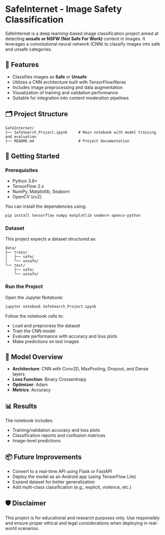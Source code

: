 
# SafeInternet - Image Safety Classification

SafeInternet is a deep learning-based image classification project aimed at detecting **unsafe or NSFW (Not Safe For Work)** content in images. It leverages a convolutional neural network (CNN) to classify images into safe and unsafe categories.

## 🧠 Features

- Classifies images as **Safe** or **Unsafe**
- Utilizes a CNN architecture built with TensorFlow/Keras
- Includes image preprocessing and data augmentation
- Visualization of training and validation performance
- Suitable for integration into content moderation pipelines

## 🗂️ Project Structure

```
SafeInternet/
├── SafeSearch_Project.ipynb     # Main notebook with model training and evaluation
├── README.md                    # Project documentation

```

## 🚀 Getting Started

### Prerequisites

- Python 3.8+
- TensorFlow 2.x
- NumPy, Matplotlib, Seaborn
- OpenCV (cv2)

You can install the dependencies using:

```bash
pip install tensorflow numpy matplotlib seaborn opencv-python
```

### Dataset

This project expects a dataset structured as:

```
data/
├── train/
│   ├── safe/
│   └── unsafe/
└── test/
    ├── safe/
    └── unsafe/
```

### Run the Project

Open the Jupyter Notebook:

```bash
jupyter notebook SafeSearch_Project.ipynb
```

Follow the notebook cells to:
- Load and preprocess the dataset
- Train the CNN model
- Evaluate performance with accuracy and loss plots
- Make predictions on test images

## 🧠 Model Overview

- **Architecture**: CNN with Conv2D, MaxPooling, Dropout, and Dense layers
- **Loss Function**: Binary Crossentropy
- **Optimizer**: Adam
- **Metrics**: Accuracy

## 📊 Results

The notebook includes:
- Training/validation accuracy and loss plots
- Classification reports and confusion matrices
- Image-level predictions

## 📦 Future Improvements

- Convert to a real-time API using Flask or FastAPI
- Deploy the model as an Android app (using TensorFlow Lite)
- Expand dataset for better generalization
- Add multi-class classification (e.g., explicit, violence, etc.)

## 🛡️ Disclaimer

This project is for educational and research purposes only. Use responsibly and ensure proper ethical and legal considerations when deploying in real-world scenarios.
